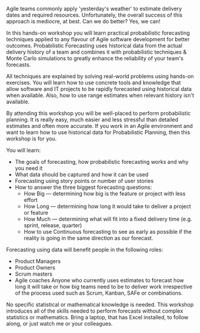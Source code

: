 Agile teams commonly apply 'yesterday's weather' to estimate delivery dates and required resources. Unfortunately, the overall success of this approach is mediocre, at best. Can we do better? Yes, we can!

In this hands-on workshop you will learn practical probabilistic forecasting techniques applied to any flavour of Agile software development for better outcomes. Probabilistic Forecasting uses historical data from the actual delivery history of a team and combines it with probabilistic techniques & Monte Carlo simulations to greatly enhance the reliability of your team's forecasts.

All techniques are explained by solving real-world problems using hands-on exercises. You will learn how to use concrete tools and knowledge that allow software and IT projects to be rapidly forecasted using historical data when available. Also, how to use range estimates when relevant history isn't available.

By attending this workshop you will be well-placed to perform probabilistic planning. It is really easy, much easier and less stressful than detailed estimates and often more accurate.
If you work in an Agile environment and want to learn how to use historical data for Probabilistic Planning, then this workshop is for you.

You will learn:
- The goals of forecasting, how probabilistic forecasting works and why you need it
- What data should be captured and how it can be used
- Forecasting using story points or number of user stories
- How to answer the three biggest forecasting questions:
  - How Big — determining how big is the feature or project with less effort
  - How Long — determining how long it would take to deliver a project or feature
  - How Much — determining what will fit into a fixed delivery time (e.g. sprint, release, quarter)
  - How to use Continuous forecasting to see as early as possible if the reality is going in the same direction as our forecast.

Forecasting using data will benefit people in the following roles:
- Product Managers
- Product Owners
- Scrum masters
- Agile coaches
Anyone who currently uses estimates to forecast how long it will take or how big teams need to be to deliver work irrespective of the process used such as Scrum, Kanban, SAFe or combinations.

No specific statistical or mathematical knowledge is needed. This workshop introduces all of the skills needed to perform forecasts without complex statistics or mathematics. Bring a laptop, that has Excel installed, to follow along, or just watch me or your colleagues.
